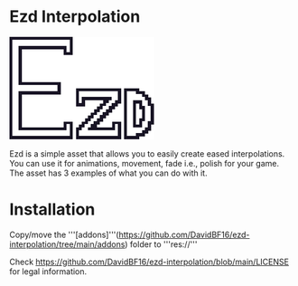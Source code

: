 # Ezd Interpolation

![Alt text](https://github.com/DavidBF16/ezd-interpolation/blob/main/ezd-logo.png?raw=true)

Ezd is a simple asset that allows you to easily create eased interpolations. You can use it for animations, movement, fade i.e., polish for your game.
The asset has 3 examples of what you can do with it.

# Installation
Copy/move the '''[addons]'''(https://github.com/DavidBF16/ezd-interpolation/tree/main/addons) folder to '''res://'''
 
 Check https://github.com/DavidBF16/ezd-interpolation/blob/main/LICENSE for legal information.
